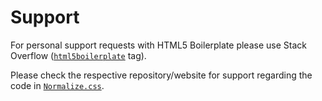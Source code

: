 # Support

For personal support requests with HTML5 Boilerplate please use Stack Overflow
([`html5boilerplate`](https://stackoverflow.com/questions/tagged/html5boilerplate) tag).

Please check the respective repository/website for support regarding the code in
  [`Normalize.css`](https://github.com/necolas/normalize.css).
